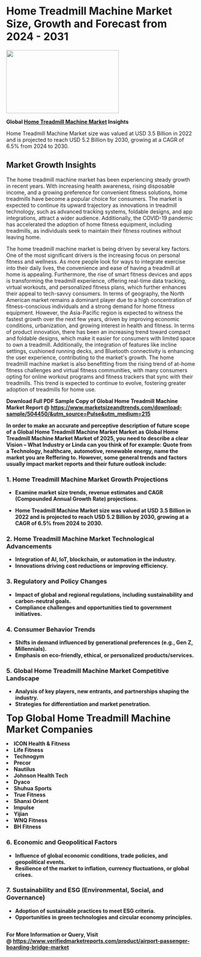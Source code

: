 <H1>Home Treadmill Machine Market Size, Growth and Forecast from 2024 - 2031</H1><img class="aligncenter size-medium wp-image-584254" src="https://thirdeyenews.in/wp-content/uploads/2024/09/Global-Market-Research-300x168.jpeg" alt="" width="300" height="168" /><p><strong>Global&nbsp;<a href="https://www.marketsizeandtrends.com/download-sample/504450/&amp;utm_source=Pulse&amp;utm_medium=215">Home Treadmill Machine Market</a> Insights</strong></p><p>Home Treadmill Machine Market size was valued at USD 3.5 Billion in 2022 and is projected to reach USD 5.2 Billion by 2030, growing at a CAGR of 6.5% from 2024 to 2030.</p><p><h2>Market Growth Insights</h2> <p>The home treadmill machine market has been experiencing steady growth in recent years. With increasing health awareness, rising disposable income, and a growing preference for convenient fitness solutions, home treadmills have become a popular choice for consumers. The market is expected to continue its upward trajectory as innovations in treadmill technology, such as advanced tracking systems, foldable designs, and app integrations, attract a wider audience. Additionally, the COVID-19 pandemic has accelerated the adoption of home fitness equipment, including treadmills, as individuals seek to maintain their fitness routines without leaving home.</p> <p><strong></strong></p> <p>The home treadmill machine market is being driven by several key factors. One of the most significant drivers is the increasing focus on personal fitness and wellness. As more people look for ways to integrate exercise into their daily lives, the convenience and ease of having a treadmill at home is appealing. Furthermore, the rise of smart fitness devices and apps is transforming the treadmill experience, offering real-time data tracking, virtual workouts, and personalized fitness plans, which further enhances their appeal to tech-savvy consumers. In terms of geography, the North American market remains a dominant player due to a high concentration of fitness-conscious individuals and a strong demand for home fitness equipment. However, the Asia-Pacific region is expected to witness the fastest growth over the next few years, driven by improving economic conditions, urbanization, and growing interest in health and fitness. In terms of product innovation, there has been an increasing trend toward compact and foldable designs, which make it easier for consumers with limited space to own a treadmill. Additionally, the integration of features like incline settings, cushioned running decks, and Bluetooth connectivity is enhancing the user experience, contributing to the market's growth. The home treadmill machine market is also benefitting from the rising trend of at-home fitness challenges and virtual fitness communities, with many consumers opting for online workout programs and fitness trackers that sync with their treadmills. This trend is expected to continue to evolve, fostering greater adoption of treadmills for home use. <p><strong></p><p><span class=""><strong>Download Full PDF Sample Copy of Global Home Treadmill Machine Market Report</strong> @ <a href="https://www.marketsizeandtrends.com/download-sample/504450/&amp;utm_source=Pulse&amp;utm_medium=215" target="_blank">https://www.marketsizeandtrends.com/download-sample/504450/&amp;utm_source=Pulse&amp;utm_medium=215</a></span></p><p>In order to make an accurate and perceptive description of future scope of a Global&nbsp;Home Treadmill Machine Market Market as Global&nbsp;Home Treadmill Machine Market Market of 2025, you need to describe a clear Vision &ndash; What Industry or Linda can you think of for example: Quote from a Technology, healthcare, automotive, renewable energy, name the market you are Reffering to. However, some general trends and factors usually impact market reports and their future outlook include:</p><h3>1.&nbsp;<strong>Home Treadmill Machine Market Growth Projections</strong></h3><ul><li>Examine market size trends, revenue estimates and CAGR (Compounded Annual Growth Rate) projections.</li><li><p>Home Treadmill Machine Market size was valued at USD 3.5 Billion in 2022 and is projected to reach USD 5.2 Billion by 2030, growing at a CAGR of 6.5% from 2024 to 2030.</p></li></ul><h3>2.&nbsp;<strong>Home Treadmill Machine Market Technological Advancements</strong></h3><ul><li>Integration of AI, IoT, blockchain, or automation in the industry.</li><li>Innovations driving cost reductions or improving efficiency.</li></ul><h3>3.&nbsp;<strong>Regulatory and Policy Changes</strong></h3><ul><li>Impact of global and regional regulations, including sustainability and carbon-neutral goals.</li><li>Compliance challenges and opportunities tied to government initiatives.</li></ul><h3>4.&nbsp;<strong>Consumer Behavior Trends</strong></h3><ul><li>Shifts in demand influenced by generational preferences (e.g., Gen Z, Millennials).</li><li>Emphasis on eco-friendly, ethical, or personalized products/services.</li></ul><h3>5.&nbsp;<strong>Global Home Treadmill Machine Market Competitive Landscape</strong></h3><ul><li>Analysis of key players, new entrants, and partnerships shaping the industry.</li><li>Strategies for differentiation and market penetration.</li></ul><p data-pm-slice="1 1 []"><span style="color: inherit; font-family: inherit; font-size: 25px;">Top Global Home Treadmill Machine Market Companies</span></p><div class="" data-test-id=""><p><li>ICON Health & Fitness</li><li> Life Fitness</li><li> Technogym</li><li> Precor</li><li> Nautilus</li><li> Johnson Health Tech</li><li> Dyaco</li><li> Shuhua Sports</li><li> True Fitness</li><li> Shanxi Orient</li><li> Impulse</li><li> Yijian</li><li> WNQ Fitness</li><li> BH Fitness</li></p></div><h3>6.&nbsp;<strong>Economic and Geopolitical Factors</strong></h3><ul><li>Influence of global economic conditions, trade policies, and geopolitical events.</li><li>Resilience of the market to inflation, currency fluctuations, or global crises.</li></ul><h3>7.&nbsp;<strong>Sustainability and ESG (Environmental, Social, and Governance)</strong></h3><ul><li>Adoption of sustainable practices to meet ESG criteria.</li><li>Opportunities in green technologies and circular economy principles.</li></ul><h2><strong style="font-size: 14px;">For More Information or Query, Visit @&nbsp;</strong><a style="background-color: #ffffff; font-size: 14px;" href="https://www.marketsizeandtrends.com/report/home-treadmill-machine-market/" target="_blank">https://www.verifiedmarketreports.com/product/airport-passenger-boarding-bridge-market</a></h2>
